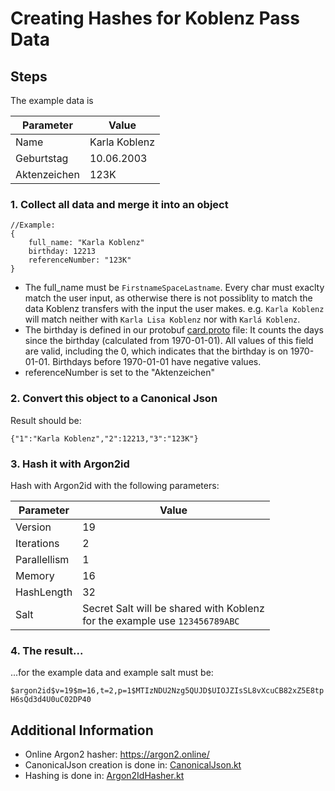 # Creating Hashes for Koblenz Pass Data

## Steps

The example data is

| Parameter    | Value         |
|--------------|---------------|
| Name         | Karla Koblenz |
| Geburtstag   | 10.06.2003    |
| Aktenzeichen | 123K          |


### 1. Collect all data and merge it into an object
```agsl
//Example:
{
    full_name: "Karla Koblenz"
    birthday: 12213
    referenceNumber: "123K"
}
```

- The full_name must be `FirstnameSpaceLastname`. Every char must exaclty match the user input, as otherwise there is not possiblity to match the data Koblenz transfers with the input the user makes.
e.g. `Karla Koblenz` will match neither with `Karla Lisa Koblenz` nor with `Karlá Koblenz`.
- The birthday is defined in our protobuf [card.proto](../frontend/card.proto) file: It counts the days since the birthday (calculated from 1970-01-01).
  All values of this field are valid, including the 0, which indicates that the birthday is on 1970-01-01. Birthdays before 1970-01-01 have negative values.
- referenceNumber is set to the "Aktenzeichen"


### 2. Convert this object to a Canonical Json
 Result should be:
 ```
 {"1":"Karla Koblenz","2":12213,"3":"123K"}
 ```

### 3. Hash it with Argon2id

Hash with Argon2id with the following parameters:

| Parameter    | Value                                                                          |
|--------------|--------------------------------------------------------------------------------|
| Version      | 19                                                                             | 
| Iterations   | 2                                                                              | 
| Parallellism | 1                                                                              | 
| Memory       | 16                                                                             | 
| HashLength   | 32                                                                             | 
| Salt         | Secret Salt will be shared with Koblenz<br/>for the example use `123456789ABC` | 


### 4. The result...
...for the example data and example salt must be:

`$argon2id$v=19$m=16,t=2,p=1$MTIzNDU2Nzg5QUJD$UIOJZIsSL8vXcuCB82xZ5E8tpH6sQd3d4U0uC02DP40`


## Additional Information

- Online Argon2 hasher: https://argon2.online/
- CanonicalJson creation is done in: [CanonicalJson.kt](../backend/src/main/kotlin/app/ehrenamtskarte/backend/verification/CanonicalJson.kt)
- Hashing is done in: [Argon2IdHasher.kt](../backend/src/main/kotlin/app/ehrenamtskarte/backend/verification/Argon2IdHasher.kt)

